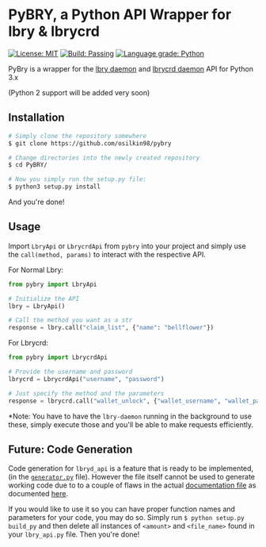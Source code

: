 # PyBRY, a Python API Wrapper for lbry & lbrycrd

[![License: MIT](https://img.shields.io/badge/License-MIT-yellow.svg)](https://opensource.org/licenses/MIT)
[![Build: Passing](https://img.shields.io/badge/build-passing-green.svg)]() 
[![Language grade: Python](https://img.shields.io/lgtm/grade/python/b/osilkin98/pybry.svg?logo=lgtm&logoWidth=18)](https://lgtm.com/projects/b/osilkin98/pybry/context:python)

PyBry is a wrapper for the [lbry daemon](https://github.com/lbryio/lbry) and 
[lbrycrd daemon](https://github.com/lbryio/lbrycrd) API for Python 3.x

(Python 2 support will be added very soon)

## Installation
```bash
# Simply clone the repository somewhere
$ git clone https://github.com/osilkin98/pybry

# Change directories into the newly created repository
$ cd PyBRY/

# Now you simply run the setup.py file:
$ python3 setup.py install
```

And you're done!


## Usage

Import `LbryApi` or `LbrycrdApi` from `pybry` into your project and simply use the 
`call(method, params)` to interact with the respective API.


For Normal Lbry:

```python
from pybry import LbryApi

# Initialize the API
lbry = LbryApi()

# Call the method you want as a str
response = lbry.call("claim_list", {"name": "bellflower"})
```

For Lbrycrd:
```python
from pybry import LbrycrdApi

# Provide the username and password
lbrycrd = LbrycrdApi("username", "password")

# Just specify the method and the parameters
response = lbrycrd.call("wallet_unlock", {"wallet_username", "wallet_password"})

```
*Note: You have to have the `lbry-daemon` running in the background to use these, simply execute those and 
you'll be able to make requests efficiently.

## Future: Code Generation
Code generation for `lbryd_api` is a feature that is ready to be implemented,
 (in the [`generator.py`](generator.py) file).
However the file itself cannot be used to generate working code due to to a couple of flaws in the actual
[documentation file](https://github.com/lbryio/lbry/blob/master/docs/api.json) as 
documented [here](https://github.com/lbryio/lbry/pull/1469). 

If you would like to use it so you can have
proper function names and parameters for your code, you may do so. Simply run 
`$ python setup.py build_py` and then delete all instances of `<amount>` and `<file_name>` found in 
your `lbry_api.py` file. Then you're done!